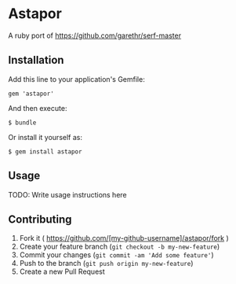 # Astapor

A ruby port of https://github.com/garethr/serf-master

## Installation

Add this line to your application's Gemfile:

    gem 'astapor'

And then execute:

    $ bundle

Or install it yourself as:

    $ gem install astapor

## Usage

TODO: Write usage instructions here

## Contributing

1. Fork it ( https://github.com/[my-github-username]/astapor/fork )
2. Create your feature branch (`git checkout -b my-new-feature`)
3. Commit your changes (`git commit -am 'Add some feature'`)
4. Push to the branch (`git push origin my-new-feature`)
5. Create a new Pull Request